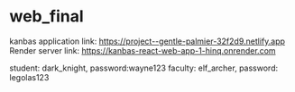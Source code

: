 # web_final

kanbas application link: https://project--gentle-palmier-32f2d9.netlify.app
Render server link: https://kanbas-react-web-app-1-hinq.onrender.com

student: dark_knight, password:wayne123
faculty: elf_archer, password: legolas123